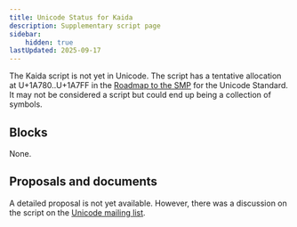 ```yaml
---
title: Unicode Status for Kaida
description: Supplementary script page
sidebar:
    hidden: true
lastUpdated: 2025-09-17
---
```


The Kaida script is not yet in Unicode. The script has a tentative allocation at U+1A780..U+1A7FF in the [Roadmap to the SMP](http://www.unicode.org/roadmaps/smp/) for the Unicode Standard. It may not be considered a script but could end up being a collection of symbols.

## Blocks

None.

## Proposals and documents

A detailed proposal is not yet available. However, there was a discussion on the script on the [Unicode mailing list](http://unicode.org/mail-arch/unicode-ml/y2011-m02/0060.html).

